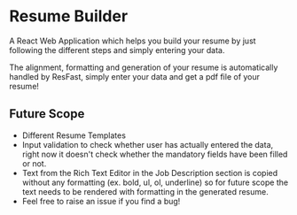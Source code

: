 # Resume Builder

A React Web Application which helps you build your resume by just following the different steps and simply entering your data.

The alignment, formatting and generation of your resume is automatically handled by ResFast, simply enter your data and get a pdf file of your resume!

## Future Scope

- Different Resume Templates
- Input validation to check whether user has actually entered the data, right now it doesn't check whether the mandatory fields have been filled or not.
- Text from the Rich Text Editor in the Job Description section is copied without any formatting (ex. bold, ul, ol, underline) so for future scope the text needs to be rendered with formatting in the generated resume.
- Feel free to raise an issue if you find a bug!
